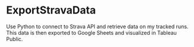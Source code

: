 # ExportStravaData
Use Python to connect to Strava API and retrieve data on my tracked runs. This data is then exported to Google Sheets and visualized in Tableau Public. 
